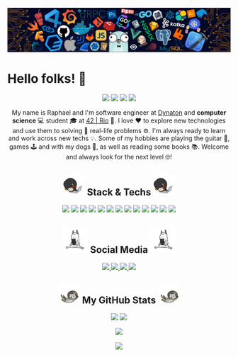 </p align="center">
  <img src="./Images/header_background.png" width="1300"/>
</P>

<h1>Hello folks! 👋</h1>

<p align="center">
 <img src="https://badges.pufler.dev/visits/raphaelcaires/raphaelcaires"/> 
 <img src="https://badges.pufler.dev/years/raphaelcaires"/>
 <img src="https://badges.pufler.dev/repos/raphaelcaires"/>
 <img src="https://badges.pufler.dev/commits/monthly/raphaelcaires"/>
</p>

<p align="center">
  My name is Raphael and I'm software engineer at <a href="https://dynaton.com.br/" target="_blank">Dynaton</a> and <strong>computer science</strong> 💻 student 🎓 at <a href="https://42.rio/" target="_blank">42 | Rio</a> 🚀. I love ❤️ to explore new technologies and use them to solving 🔧 real-life problems ⚙️. I'm always ready to learn and work across new techs 💡. Some of my hobbies are playing the guitar 🎸, games 🕹️ and with my dogs 🐶, as well as reading some books 📚. Welcome and always look for the next level 🤓!
</p>

<h2 align="center">
  <img src="./Images/stack.gif" width="50"/> Stack & Techs <img src="./Images/stack.gif" width="50"/>
</h2>

<p align="center">
  <img src="https://img.shields.io/badge/-JavaScript-black?style=flat-square&logo=javascript"/>
  <img src="https://img.shields.io/badge/-TypeScript-black?style=flat-square&logo=typescript&logoColor=007ACC"/>
  <img src="https://img.shields.io/badge/-HTML5-black?style=flat-square&logo=html5"/>
  <img src="https://img.shields.io/badge/-CSS3-black?style=flat-square&logo=css3&logoColor=1572B6"/>
  <img src="https://img.shields.io/badge/-Bootstrap-black?style=flat-square&logo=bootstrap"/>
  <img src="https://img.shields.io/badge/-Node.js-black?style=flat-square&logo=node.js"/>
  <img src="https://img.shields.io/badge/-React-black?style=flat-square&logo=react"/>
  <img src="https://img.shields.io/badge/-React Native-black?style=flat-square&logo=react"/>
  <img src="https://img.shields.io/badge/-PostgreSQL-black?style=flat-square&logo=PostgreSQL"/>
  <img src="https://img.shields.io/badge/-MongoDB-black?style=flat-square&logo=mongodb"/>
  <img src="https://img.shields.io/badge/-Visual Studio-black?style=flat-square&logo=visualstudio&logoColor=blue"/>
  <img src="https://img.shields.io/badge/-Git-black?style=flat-square&logo=git"/>
  <img src="https://img.shields.io/badge/-GitHub-black?style=flat-square&logo=github"/>
</p>

<h2 align="center">
  <img src="./Images/social.gif" width="60"/> Social Media <img src="./Images/social.gif" width="60"/> 
</h2>

<p align="center">
  <a href="https://www.linkedin.com/in/dev-raphaelcaires/" target="_blank">
    <img src="https://img.shields.io/badge/-LinkedIn-%230077B5?style=for-the-badge&logo=linkedin&logoColor=white" target="_blank"/>
  </a>
  <a href="mailto: raphaelcaires@gmail.com" target="_blank">
    <img src="https://img.shields.io/badge/-Gmail-%23333?style=for-the-badge&logo=gmail&logoColor=white" target="_blank"/>
    </a>
  <a href="https://www.instagram.com/raphaelcaires/" target="_blank">
    <img src="https://img.shields.io/badge/-Instagram-%23E4405F?style=for-the-badge&logo=instagram&logoColor=white" target="_blank"/>
  </a>
  <a href="https://twitter.com/raphaelcaires" target="_blank">
    <img src="https://img.shields.io/badge/Twitter-1DA1F2?style=for-the-badge&logo=twitter&logoColor=white" target="_blank"/>
  </a>
</p>

<h2 align="center">
  <img src="./Images/stats.gif" width="50"/> My GitHub Stats <img src="./Images/stats.gif" width="50"/>
</h2>

<p align="center">
  <img src="https://github-readme-stats.vercel.app/api?username=raphaelcaires&show_icons=true&theme=radical&line_height=27"/>
  <img src="https://github-readme-stats.vercel.app/api/top-langs/?username=raphaelcaires&hide=html,css,nunjucks,shaderlab,kotlin,hlsl&theme=radical"/>
</p>

<p align="center">
 <img src="https://github-readme-streak-stats.herokuapp.com/?user=raphaelcaires&show_icons=true&locale=en&layout=compact&theme=radical&line_height=0"/>
</p>

<p align = "center">
 <img src="https://activity-graph.herokuapp.com/graph?username=raphaelcaires&theme=redical"/>
</p>

